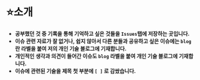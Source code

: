 # ⭐소개
* **공부했던 것 중 기록을 통해 기억하고 싶은 것들을 `Issues`탭에 저장하는 곳입니다.**
* **이슈 관련 자료가 잘 없거나, 쉽지 않아서 다른 분들과 공유하고 싶은 이슈에는 `blog`란 라벨을 붙여 저의 개인 기술 블로그에 기재합니다.**
* **개인적인 생각과 의견이 들어간 이슈도 `blog` 라벨을 붙여 개인 기술 블로그에 기재합니다.**
* **이슈에 관련된 기술을 제목 첫 부분에 `[ ]` 로 감쌌습니다.**
